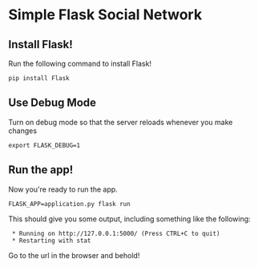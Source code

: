 # Simple Flask Social Network

## Install Flask!

Run the following command to install Flask!
```
pip install Flask
```

## Use Debug Mode
Turn on debug mode so that the server reloads whenever you make changes

```
export FLASK_DEBUG=1
```

## Run the app!

Now you're ready to run the app.
```
FLASK_APP=application.py flask run
```

This should give you some output, including something like the following:

```
 * Running on http://127.0.0.1:5000/ (Press CTRL+C to quit)
 * Restarting with stat
```

Go to the url in the browser and behold!

